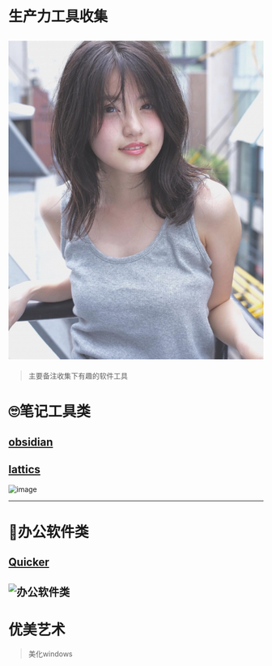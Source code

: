 # 生产力工具收集
![生产力工具](imge/geek-chic/DM_20230208114757_001.jpg "生产力工具")
---
> 主要备注收集下有趣的软件工具
# :roll_eyes:笔记工具类
## [obsidian](https://obsidian.md/)
## [lattics](https://lattics.zineapi.com/zh-CN)
![image](https://github.com/mahaizhuang/interesting/assets/43605010/f72b1391-d392-4620-b161-dafbec9c60ba)

---
# :peach:办公软件类
## [Quicker](https://getquicker.net/)
![办公软件类](https://github.com/mahaizhuang/interesting/assets/43605010/d6237845-cf14-4e13-aee3-be1ac99ff7b8)
---
# 优美艺术
> 美化windows

